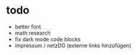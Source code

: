 # todo

- better font
- math research
- fix dark mode code blocks
- impressum / netzDG (externe links hinzufügen)
